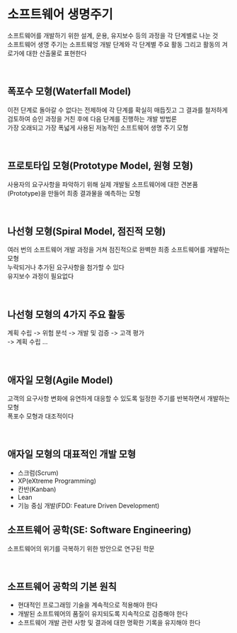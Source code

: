 # 소프트웨어 생명주기
소프트웨어를 개발하기 위한 설계, 운용, 유지보수 등의 과정을 각 단계별로 나눈 것  
소프트웨어 생명 주기는 소프트웨엉 개발 단계와 각 단계별 주요 활동 그리고 활동의 겨로가에 대한 산출물로 표현한다

<br>

## 폭포수 모형(Waterfall Model)
이전 단계로 돌아갈 수 없다는 전제하에 각 단계를 확실히 매듭짓고 그 결과를 철저하게 검토하여 승인 과정을 거친 후에 다음 단계를 진행하는 개발 방법론  
가장 오래되고 가장 폭넓게 사용된 저농적인 소프트웨어 생명 주기 모형

<br>

## 프로토타입 모형(Prototype Model, 원형 모형)
사용자의 요구사항을 파악하기 위해 실제 개발될 소프트웨어에 대한 견본품(Prototype)을 만들어 최종 결과물을 예측하는 모형

<br>

## 나선형 모형(Spiral Model, 점진적 모형)
여러 번의 소프트웨어 개발 과정을 거쳐 점진적으로 완벽한 최종 소프트웨어를 개발하는 모형  
누락되거나 추가된 요구사항을 첨가할 수 있다  
유지보수 과정이 필요없다

<br>

## 나선형 모형의 4가지 주요 활동
계획 수립 -> 위험 분석 -> 개발 및 검증 -> 고객 평가  
-> 계획 수립 ...

<br>

## 애자일 모형(Agile Model)
고객의 요구사항 변화에 유연하게 대응할 수 있도록 일정한 주기를 반복하면서 개발하는 모형  
폭포수 모형과 대조적이다

<br>

## 애자일 모형의 대표적인 개발 모형
- 스크럼(Scrum)
- XP(eXtreme Programming)
- 칸반(Kanban)
- Lean
- 기능 중심 개발(FDD: Feature Driven Development)

## 소프트웨어 공학(SE: Software Engineering)
소프트웨어의 위기를 극복하기 위한 방안으로 연구된 학문  

<br>

## 소프트웨어 공학의 기본 원칙
- 현대적인 프로그래밍 기술을 계속적으로 적용해야 한다
- 개발된 소프트웨어의 품질이 유지되도록 지속적으로 검증해야 한다
- 소프트웨어 개발 관련 사항 및 결과에 대한 명확한 기록을 유지해야 한다